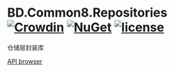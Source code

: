 # BD.Common8.Repositories [![Crowdin](https://badges.crowdin.net/bdcommon8/localized.svg)](https://crowdin.com/project/bdcommon8) [![NuGet](https://img.shields.io/nuget/v/BD.Common8.Repositories.svg)](https://www.nuget.org/packages/BD.Common8.Repositories) [![license](https://img.shields.io/badge/license-MIT%20License-yellow.svg)](https://github.com/BeyondDimension/Common/blob/dev8/LICENSE)
仓储层封装库

[API browser](https://beyonddimension.github.io/Common/api/index.html)
